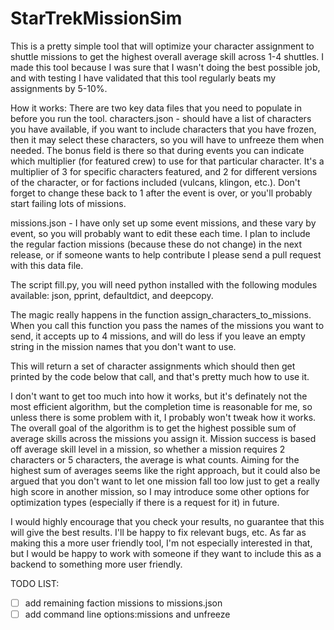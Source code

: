 # StarTrekMissionSim

This is a pretty simple tool that will optimize your character assignment to shuttle missions to get the highest overall average skill across 1-4 shuttles. I made this tool because I was sure that I wasn't doing the best possible job, and with testing I have validated that this tool regularly beats my assignments by 5-10%.

How it works:
There are two key data files that you need to populate in before you run the tool.
characters.json - should have a list of characters you have available, if you want to include characters that you have frozen, then it may select these characters, so you will have to unfreeze them when needed. The bonus field is there so that during events you can indicate which multiplier (for featured crew) to use for that particular character. It's a multiplier of 3 for specific characters featured, and 2 for different versions of the character, or for factions included (vulcans, klingon, etc.). Don't forget to change these back to 1 after the event is over, or you'll probably start failing lots of missions.

missions.json - I have only set up some event missions, and these vary by event, so you will probably want to edit these each time. I plan to include the regular faction missions (because these do not change) in the next release, or if someone wants to help contribute I please send a pull request with this data file.

The script fill.py, you will need python installed with the following modules available: json, pprint, defaultdict, and deepcopy.

The magic really happens in the function assign_characters_to_missions. When you call this function you pass the names of the missions you want to send, it accepts up to 4 missions, and will do less if you leave an empty string in the mission names that you don't want to use.

This will return a set of character assignments which should then get printed by the code below that call, and that's pretty much how to use it.

I don't want to get too much into how it works, but it's definately not the most efficient algorithm, but the completion time is reasonable for me, so unless there is some problem with it, I probably won't tweak how it works. The overall goal of the algorithm is to get the highest possible sum of average skills across the missions you assign it. Mission success is based off average skill level in a mission, so whether a mission requires 2 characters or 5 characters, the average is what counts. Aiming for the highest sum of averages seems like the right approach, but it could also be argued that you don't want to let one mission fall too low just to get a really high score in another mission, so I may introduce some other options for optimization types (especially if there is a request for it) in future.

I would highly encourage that you check your results, no guarantee that this will give the best results. I'll be happy to fix relevant bugs, etc. As far as making this a more user friendly tool, I'm not especially interested in that, but I would be happy to work with someone if they want to include this as a backend to something more user friendly.


TODO LIST:
- [ ] add remaining faction missions to missions.json
- [ ] add command line options:missions and unfreeze
